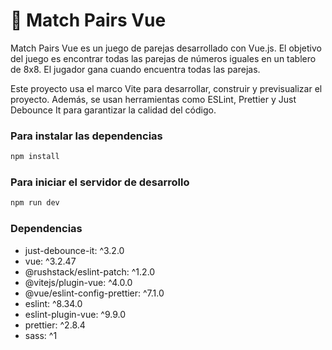 # 📌 Match Pairs Vue

Match Pairs Vue es un juego de parejas desarrollado con Vue.js.
El objetivo del juego es encontrar todas las parejas de números iguales en
un tablero de 8x8. El jugador gana cuando encuentra todas las parejas.

Este proyecto usa el marco Vite para desarrollar, construir y previsualizar
el proyecto. Además, se usan herramientas como ESLint, Prettier y Just Debounce
It para garantizar la calidad del código.

### Para instalar las dependencias

```bash
npm install
```

### Para iniciar el servidor de desarrollo

```bash
npm run dev
```

### Dependencias

- just-debounce-it: ^3.2.0
- vue: ^3.2.47
- @rushstack/eslint-patch: ^1.2.0
- @vitejs/plugin-vue: ^4.0.0
- @vue/eslint-config-prettier: ^7.1.0
- eslint: ^8.34.0
- eslint-plugin-vue: ^9.9.0
- prettier: ^2.8.4
- sass: ^1
